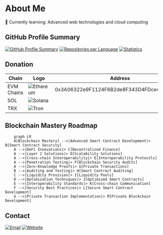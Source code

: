 
# About Me

🌱 Currently learning: Advanced web technologies and cloud computing

## GitHub Profile Summary

[![GitHub Profile Summary](https://github-profile-summary-cards.vercel.app/api/cards/profile-details?username=likhondocs&theme=dark)](https://github-profile-summary-cards.vercel.app/api/cards/profile-details?username=likhondocs&theme=dark)
[![Repositories per Language](https://github-profile-summary-cards.vercel.app/api/cards/repos-per-language?username=likhondocs&theme=dark)](https://github-profile-summary-cards.vercel.app/api/cards/repos-per-language?username=likhondocs&theme=dark)
[![Statistics](https://github-profile-summary-cards.vercel.app/api/cards/stats?username=likhondocs&theme=dark)](https://github-profile-summary-cards.vercel.app/api/cards/stats?username=likhondocs&theme=dark)

## Donation

| **Chain** | **Logo** | **Address** |
| --- | --- | --- |
| EVM Chains |![Ethereum](https://img.shields.io/badge/ethereum-grey?logo=ethereum&logoColor=white) | 0x3A06322e9F1124F6B2de8F343D4FDce4D1009869 |
| SOL |![Solana](https://img.shields.io/badge/solana-grey?logo=solana&logoColor=white) |  |
| TRX |![Tron](https://img.shields.io/badge/tron-grey?logo=tron&logoColor=white) |  |

## Blockchain Mastery Roadmap

```mermaid
    graph LR
    A[Blockchain Mastery] -->|Advanced Smart Contract Development|> B[Smart Contract Security]
    A -->|DeFi Innovations|> C[Decentralized Finance]
    A -->|Layer 2 Solutions|> D[Scalability Solutions]
    A -->|Cross-chain Interoperability|> E[Interoperability Protocols]
    A -->|Penetration Testing|> F[Blockchain Security Audits]
    A -->|Zero-Knowledge Proofs|> G[Private Transactions]
    B -->|Auditing and Testing|> H[Smart Contract Auditing]
    C -->|Liquidity Provision|> I[Liquidity Pools]
    D -->|Optimization Techniques|> J[Optimized Smart Contracts]
    E -->|Interoperability Standards|> K[Cross-chain Communication]
    F -->|Security Best Practices|> L[Secure Smart Contract Development]
    G -->|Private Transaction Implementation|> M[Private Blockchain Development]
```

## Contact

[![Email](https://img.shields.io/badge/Email-likhondocs%40xmail.ru-blue?style=flat-square&logo=gmail&logoColor=white)](mailto:likhondocs@xmail.ru)
[![Website](https://img.shields.io/badge/Website-likhondocs.wiki-green?style=flat-square&logo=wordpress&logoColor=white)](https://likhondocs.wiki)

